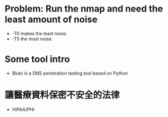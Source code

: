 
# Problem: Run the nmap and need the least amount of noise

- -T0 makes the least noise.
- -T5 the most noise.

# Some tool intro

- Bluto is a DNS penetration testing tool based on Python

# 讓醫療資料保密不安全的法律

- HIPAA/PHI
